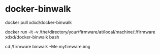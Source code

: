 # docker-binwalk

docker pull xdxd/docker-binwalk

docker run -it -v /the/directory/your/firmware/at/local/machine/:/firmware  xdxd/docker-binwalk  bash

cd /firmware
binwalk -Me myfireware.img